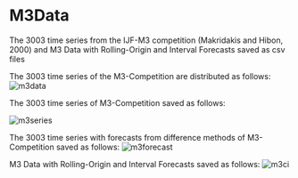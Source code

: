 # M3Data
The 3003 time series from the IJF-M3 competition (Makridakis and Hibon, 2000) and M3 Data with Rolling-Origin and Interval Forecasts saved as csv files

The 3003 time series of the M3-Competition are distributed as follows:
![m3data](https://user-images.githubusercontent.com/31816408/36041667-54a869fe-0dda-11e8-839a-1310ba94e60c.JPG)

The 3003 time series of M3-Competition saved as follows:

![m3series](https://user-images.githubusercontent.com/31816408/36041980-64f984cc-0ddb-11e8-86d1-21e00b10dccf.JPG)

The 3003 time series with forecasts from difference methods of M3-Competition saved as follows:
![m3forecast](https://user-images.githubusercontent.com/31816408/36041987-69d74cfe-0ddb-11e8-8c70-45254db00406.JPG)

M3 Data with Rolling-Origin and Interval Forecasts saved as follows:
![m3ci](https://user-images.githubusercontent.com/31816408/36041990-6db75170-0ddb-11e8-9660-484902fb7a5e.JPG)

